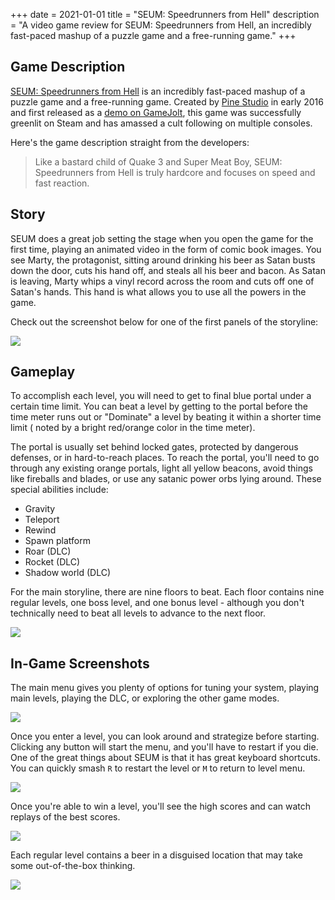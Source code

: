 +++
date = 2021-01-01
title = "SEUM: Speedrunners from Hell"
description = "A video game review for SEUM: Speedrunners from Hell, an incredibly fast-paced mashup of a puzzle game and a free-running game."
+++

## Game Description

[SEUM: Speedrunners from Hell](https://store.steampowered.com/app/457210/SEUM_Speedrunners_from_Hell/) is an incredibly
fast-paced mashup of a puzzle game and a free-running game. Created by [Pine Studio](https://pinestudio.co) in early
2016 and first released as a [demo on GameJolt](https://gamejolt.com/games/seum-speedrunners-from-hell-demo/154868),
this game was successfully greenlit on Steam and has amassed a cult following on multiple consoles.

Here's the game description straight from the developers:

> Like a bastard child of Quake 3 and Super Meat Boy, SEUM: Speedrunners from Hell is truly hardcore and focuses on speed and fast reaction.

## Story

SEUM does a great job setting the stage when you open the game for the first time, playing an animated video in the form
of comic book images. You see Marty, the protagonist, sitting around drinking his beer as Satan busts down the door,
cuts his hand off, and steals all his beer and bacon. As Satan is leaving, Marty whips a vinyl record across the room
and cuts off one of Satan's hands. This hand is what allows you to use all the powers in the game.

Check out the screenshot below for one of the first panels of the storyline:

![](https://img.cleberg.io/blog/024-seum/seum_story.png)

## Gameplay

To accomplish each level, you will need to get to final blue portal under a certain time limit. You can beat a level by
getting to the portal before the time meter runs out or "Dominate" a level by beating it within a shorter time limit (
noted by a bright red/orange color in the time meter).

The portal is usually set behind locked gates, protected by dangerous defenses, or in hard-to-reach places. To reach the
portal, you'll need to go through any existing orange portals, light all yellow beacons, avoid things like fireballs and
blades, or use any satanic power orbs lying around. These special abilities include:

- Gravity
- Teleport
- Rewind
- Spawn platform
- Roar (DLC)
- Rocket (DLC)
- Shadow world (DLC)

For the main storyline, there are nine floors to beat. Each floor contains nine regular levels, one boss level, and one
bonus level - although you don't technically need to beat all levels to advance to the next floor.

![](https://img.cleberg.io/blog/024-seum/seum_floor.png)

## In-Game Screenshots

The main menu gives you plenty of options for tuning your system, playing main levels, playing the DLC, or exploring the
other game modes.

![](https://img.cleberg.io/blog/024-seum/seum_menu.png)

Once you enter a level, you can look around and strategize before starting. Clicking any button will start the menu, and
you'll have to restart if you die. One of the great things about SEUM is that it has great keyboard shortcuts. You can
quickly smash `R` to restart the level or `M` to return to level menu.

![](https://img.cleberg.io/blog/024-seum/seum_level.png)

Once you're able to win a level, you'll see the high scores and can watch replays of the best scores.

![](https://img.cleberg.io/blog/024-seum/seum_win.png)

Each regular level contains a beer in a disguised location that may take some out-of-the-box thinking.

![](https://img.cleberg.io/blog/024-seum/seum_beer.png)
